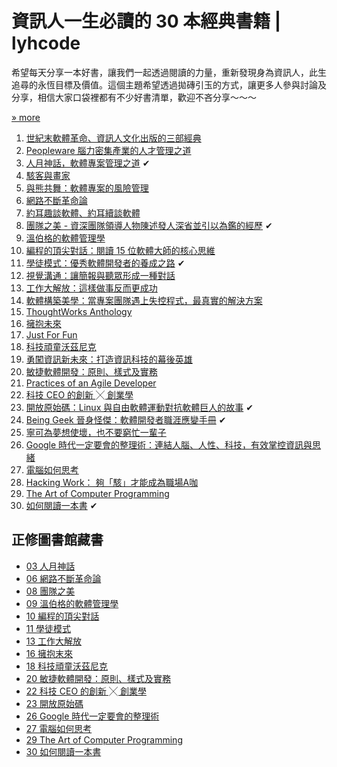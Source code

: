# 資訊人一生必讀的 30 本經典書籍 | lyhcode 

希望每天分享一本好書，讓我們一起透過閱讀的力量，重新發現身為資訊人，此生追尋的永恆目標及價值。這個主題希望透過拋磚引玉的方式，讓更多人參與討論及分享，相信大家口袋裡都有不少好書清單，歡迎不吝分享～～～

[» more](http://ithelp.ithome.com.tw/ironman5/player/lyhcode/life/3)

1. [世紀末軟體革命、資訊人文化出版的三部經典](http://ithelp.ithome.com.tw/question/10101848)
1. [Peopleware 腦力密集產業的人才管理之道](http://ithelp.ithome.com.tw/question/10102183)
1. [人月神話，軟體專案管理之道](http://ithelp.ithome.com.tw/question/10102537) ✔
1. [駭客與畫家](http://ithelp.ithome.com.tw/question/10102881)
1. [與熊共舞：軟體專案的風險管理](http://ithelp.ithome.com.tw/question/10103261)
1. [網路不斷革命論](http://ithelp.ithome.com.tw/question/10103549)
1. [約耳趣談軟體、約耳續談軟體](http://ithelp.ithome.com.tw/question/10103815)
1. [團隊之美 - 資深團隊領導人物陳述發人深省並引以為鑑的經歷](http://ithelp.ithome.com.tw/question/10104193) ✔
1. [溫伯格的軟體管理學](http://ithelp.ithome.com.tw/question/10104534)
1. [編程的頂尖對話：閱讀 15 位軟體大師的核心思維](http://ithelp.ithome.com.tw/question/10104849)
1. [學徒模式：優秀軟體開發者的養成之路](http://ithelp.ithome.com.tw/question/10105257) ✔
1. [視覺溝通：讓簡報與聽眾形成一種對話](http://ithelp.ithome.com.tw/question/10105513)
1. [工作大解放：這樣做事反而更成功](http://ithelp.ithome.com.tw/question/10105839)
1. [軟體構築美學：當專案團隊遇上失控程式，最真實的解決方案](http://ithelp.ithome.com.tw/question/10106133)
1. [ThoughtWorks Anthology](http://ithelp.ithome.com.tw/question/10106452)
1. [擁抱未來](http://ithelp.ithome.com.tw/question/10106867)
1. [Just For Fun](http://ithelp.ithome.com.tw/question/10107133)
1. [科技頑童沃茲尼克](http://ithelp.ithome.com.tw/question/10107316)
1. [勇闖資訊新未來：打造資訊科技的幕後英雄](http://ithelp.ithome.com.tw/question/10107609)
1. [敏捷軟體開發：原則、樣式及實務](http://ithelp.ithome.com.tw/question/10107721)
1. [Practices of an Agile Developer](http://ithelp.ithome.com.tw/question/10108018)
1. [科技 CEO 的創新 ╳ 創業學](http://ithelp.ithome.com.tw/question/10108255)
1. [開放原始碼：Linux 與自由軟體運動對抗軟體巨人的故事](http://ithelp.ithome.com.tw/question/10108557) ✔
1. [Being Geek 晉身怪傑：軟體開發者職涯應變手冊](http://ithelp.ithome.com.tw/question/10108721) ✔
1. [寧可為夢想使壞，也不要窮忙一輩子](http://ithelp.ithome.com.tw/question/10108900)
1. [Google 時代一定要會的整理術：連結人腦、人性、科技，有效掌控資訊與思緒](http://ithelp.ithome.com.tw/question/10109120)
1. [電腦如何思考](http://ithelp.ithome.com.tw/question/10109273)
1. [Hacking Work： 夠「駭」才能成為職場A咖](http://ithelp.ithome.com.tw/question/10109332)
1. [The Art of Computer Programming](http://ithelp.ithome.com.tw/question/10109557)
1. [如何閱讀一本書](http://ithelp.ithome.com.tw/question/10109747) ✔

## 正修圖書館藏書

- [03 人月神話](http://webpac2.csu.edu.tw/bookDetail.do?id=145969&resid=189071416&nowid=2)
- [06 網路不斷革命論](http://webpac2.csu.edu.tw/bookDetail.do?id=91149)
- [08 團隊之美](http://webpac2.csu.edu.tw/bookDetail.do?id=216601)
- [09 溫伯格的軟體管理學](http://webpac2.csu.edu.tw/bookDetail.do?id=181703&resid=189071416&nowid=3)
- [10 編程的頂尖對話](http://webpac2.csu.edu.tw/bookDetail.do?id=219278)
- [11 學徒模式](http://webpac2.csu.edu.tw/bookDetail.do?id=219279)
- [13 工作大解放](http://webpac2.csu.edu.tw/bookDetail.do?id=211235)
- [16 擁抱末來](http://webpac2.csu.edu.tw/bookDetail.do?id=66685&resid=189005884&nowid=4)
- [18 科技頑童沃茲尼克](http://webpac2.csu.edu.tw/bookDetail.do?id=185305&resid=189071447&nowid=1)
- [20 敏捷軟體開發：原則、樣式及實務](http://webpac2.csu.edu.tw/bookDetail.do?id=176485)
- [22 科技 CEO 的創新 ╳ 創業學](http://webpac2.csu.edu.tw/bookDetail.do?id=220206)
- [23 開放原始碼](http://webpac2.csu.edu.tw/bookDetail.do?id=91138&resid=188874868&nowid=16)
- [26 Google 時代一定要會的整理術](http://webpac2.csu.edu.tw/bookDetail.do?id=212295&resid=188940381&nowid=1)
- [27 電腦如何思考](http://webpac2.csu.edu.tw/bookDetail.do?id=66089)
- [29 The Art of Computer Programming](http://webpac2.csu.edu.tw/bookDetail.do?id=147821&resid=189005877&nowid=7)
- [30 如何閱讀一本書](http://webpac2.csu.edu.tw/bookDetail.do?id=212366&resid=189005867&nowid=6)

